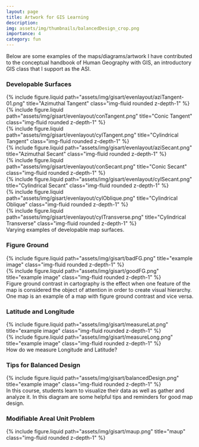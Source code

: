 ```yaml
---
layout: page
title: Artwork for GIS Learning
description: 
img: assets/img/thumbnails/balancedDesign_crop.png
importance: 4
category: fun
---
```


Below are some examples of the maps/diagrams/artwork I have contributed to the conceptual handbook of Human Geography with GIS, an introductory GIS class that I support as the ASI.

### Developable Surfaces 

<div class="row justify-content-sm-center">
  <div class="col-sm-3 mt-3 mt-md-0">
    {% include figure.liquid path="assets/img/gisart/evenlayout/aziTangent-01.png" title="Azimuthal Tangent" class="img-fluid rounded z-depth-1" %}
  </div>
  <div class="col-sm-3 mt-3 mt-md-0">
    {% include figure.liquid path="assets/img/gisart/evenlayout/conTangent.png" title="Conic Tangent" class="img-fluid rounded z-depth-1" %}
  </div>
  <div class="col-sm-3 mt-3 mt-md-0">
    {% include figure.liquid path="assets/img/gisart/evenlayout/cylTangent.png" title="Cylindrical Tangent" class="img-fluid rounded z-depth-1" %}
  </div>
</div>

<div class="row justify-content-sm-center">
  <div class="col-sm-3 mt-3 mt-md-0">
    {% include figure.liquid path="assets/img/gisart/evenlayout/aziSecant.png" title="Azimuthal Secant" class="img-fluid rounded z-depth-1" %}
  </div>
  <div class="col-sm-3 mt-3 mt-md-0">
    {% include figure.liquid path="assets/img/gisart/evenlayout/conSecant.png" title="Conic Secant" class="img-fluid rounded z-depth-1" %}
  </div>
  <div class="col-sm-3 mt-3 mt-md-0">
    {% include figure.liquid path="assets/img/gisart/evenlayout/cylSecant.png" title="Cylindrical Secant" class="img-fluid rounded z-depth-1" %}
  </div>
</div>

<div class="row justify-content-sm-center">
  <div class="col-sm-3 mt-3 mt-md-0">
    {% include figure.liquid path="assets/img/gisart/evenlayout/cylOblique.png" title="Cylindrical Oblique" class="img-fluid rounded z-depth-1" %}
  </div>
  <div class="col-sm-3 mt-3 mt-md-0">
    {% include figure.liquid path="assets/img/gisart/evenlayout/cylTransverse.png" title="Cylindrical Transverse" class="img-fluid rounded z-depth-1" %}
  </div>
  <div class="caption">
    Varying examples of developable map surfaces. 
</div>
</div>

### Figure Ground

<div class="row justify-content-sm-center">
  <div class="col-sm-10 mt-3 mt-md-0">
    {% include figure.liquid path="assets/img/gisart/badFG.png" title="example image" class="img-fluid rounded z-depth-1" %}
  </div>
  <div class="col-sm-10 mt-3 mt-md-0">
    {% include figure.liquid path="assets/img/gisart/goodFG.png" title="example image" class="img-fluid rounded z-depth-1" %}
  </div>
  <div class="caption">
    Figure ground contrast in cartography is the effect when one feature of the map is considered the object of attention in order to create visual hierarchy. One map is an example of a map with figure ground contrast and vice versa.
</div>
</div>

### Latitude and Longitude  

<div class="row justify-content-sm-center">
  <div class="col-sm-6 mt-3 mt-md-0">
    {% include figure.liquid path="assets/img/gisart/measureLat.png" title="example image" class="img-fluid rounded z-depth-1" %}
  </div>
  <div class="col-sm-6 mt-3 mt-md-0">
    {% include figure.liquid path="assets/img/gisart/measureLong.png" title="example image" class="img-fluid rounded z-depth-1" %}
  </div>
<div class="caption">
    How do we measure Longitude and Latitude?
</div>
</div>

### Tips for Balanced Design

<div class="row justify-content-sm-center">
  <div class="col-12 mt-3 mt-md-0">
    {% include figure.liquid path="assets/img/gisart/balancedDesign.png" title="example image" class="img-fluid rounded z-depth-1" %}
  </div>
  <div class="caption">
  In this course, students learn to visualize their data as well as gather and analyze it. In this diagram are some helpful tips and reminders for good map design. 
</div>
</div>

### Modifiable Areal Unit Problem 

<div class="row justify-content-sm-center">
  <div class="col-sm-6 mt-3 mt-md-0">
    {% include figure.liquid path="assets/img/gisart/maup.png" title="maup" class="img-fluid rounded z-depth-1" %}
  </div>
  </div>